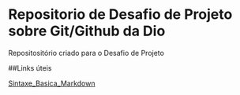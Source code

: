 # Repositorio de Desafio de Projeto sobre Git/Github da Dio
Repositositório criado para o Desafio de Projeto

##Links úteis

[Sintaxe_Basica_Markdown](https://pt.wikipedia.org/wiki/Club_de_Regatas_Vasco_da_Gama#/media/Ficheiro:CRVascodaGama.png)
